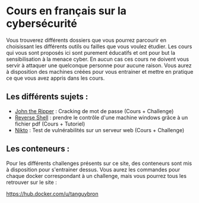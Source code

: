 # Cours en français sur la cybersécurité

Vous trouverez différents dossiers que vous pourrez parcourir en choisissant les différents outils ou failles que vous voulez étudier.
Les cours qui vous sont proposés ici sont purement éducatifs et ont pour but la sensibilisation à la menace cyber. En aucun cas ces cours ne doivent vous servir à attaquer une quelconque personne pour aucune raison. Vous aurez à disposition des machines créées pour vous entrainer et mettre en pratique ce que vous avez appris dans les cours.

## Les différents sujets : 
* [John the Ripper](john_the_ripper/cours-john.md) : Cracking de mot de passe (Cours + Challenge)
* [Reverse Shell](reverse_shell/accueil-reverse-shell.md) : prendre le contrôle d'une machine windows grâce à un fichier pdf (Cours + Tutoriel)
* [Nikto](Nikto/cours-nikto.md) : Test de vulnérabilités sur un serveur web (Cours + Challenge)

## Les conteneurs :
Pour les différents challenges présents sur ce site, des conteneurs sont mis à disposition pour s'entrainer dessus.
Vous aurez les commandes pour chaque docker correspondant à un challenge, mais vous pourrez tous les retrouver sur le site : 

<https://hub.docker.com/u/tanguybron>
